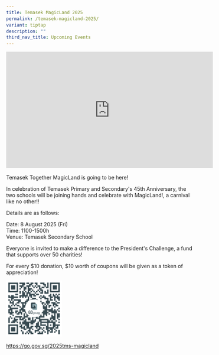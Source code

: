 ```yaml
---
title: Temasek MagicLand 2025
permalink: /temasek-magicland-2025/
variant: tiptap
description: ""
third_nav_title: Upcoming Events
---
```

<div class="iframe-wrapper">
<iframe height="315" width="560" allowfullscreen="true" frameborder="0" src="https://www.youtube.com/embed/lraxPWuH588?si=bOnnpIMWtQ_SQPce"></iframe>
</div>
<p>Temasek Together MagicLand is going to be here!</p>
<p>In celebration of Temasek Primary and Secondary's 45th Anniversary, the
two schools will be joining hands and celebrate with MagicLand!, a carnival
like no other!!</p>
<p>Details are as follows:</p>
<p>Date: 8 August 2025 (Fri)
<br>Time: 1100-1500h
<br>Venue: Temasek Secondary School</p>
<p>Everyone is invited to make a difference to the President's Challenge,
a fund that supports over 50 charities!</p>
<p>For every $10 donation, $10 worth of coupons will be given as a token
of appreciation!</p>
<p></p>
<div class="isomer-image-wrapper">
<img style="width: 30%;" height="auto" width="100%" alt="" src="/images/2025_TMS_MagicLand_QR_Code.png">
</div>
<p><a href="https://go.gov.sg/2025tms-magicland" rel="noopener noreferrer nofollow" target="_blank">https://go.gov.sg/2025tms-magicland</a>
</p>